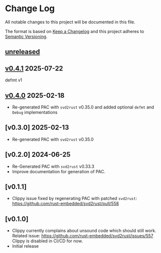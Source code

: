 Change Log
=======

All notable changes to this project will be documented in this file.

The format is based on [Keep a Changelog](http://keepachangelog.com/)
and this project adheres to [Semantic Versioning](http://semver.org/).

## [unreleased]

## [v0.4.1] 2025-07-22

defmt v1

## [v0.4.0] 2025-02-18

- Re-generated PAC with `svd2rust` v0.35.0 and added optional `defmt` and `Debug` implementations

## [v0.3.0] 2025-02-13

- Re-generated PAC with `svd2rust` v0.35.0

## [v0.2.0] 2024-06-25

- Re-Generated PAC with `svd2rust` v0.33.3
- Improve documentation for generation of PAC.

## [v0.1.1]

- Clippy issue fixed by regenerating PAC with patched `svd2rust`:
  https://github.com/rust-embedded/svd2rust/pull/558

## [v0.1.0]

- Clippy currently complains about unsound code which should still work.
  Related issue: https://github.com/rust-embedded/svd2rust/issues/557
  Clippy is disabled in CI/CD for now.
- Initial release

[unreleased]: https://egit.irs.uni-stuttgart.de/rust/va416xx-rs/compare/va416xx-v0.4.1...HEAD
[v0.4.1]: https://egit.irs.uni-stuttgart.de/rust/va416xx-rs/compare/va416xx-v0.4.0...va416xx-v0.4.1
[v0.4.0]: https://egit.irs.uni-stuttgart.de/rust/va416xx-rs/compare/va416xx-v0.3.0...va416xx-v0.4.0
